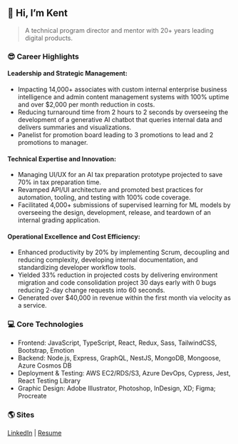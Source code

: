 ## **👋 Hi, I’m Kent**

> A technical program director and mentor with 20+ years leading digital products.

### 😎 Career Highlights

#### Leadership and Strategic Management:

- Impacting 14,000+ associates with custom internal enterprise business intelligence and admin content management systems with 100% uptime and over $2,000 per month reduction in costs.
- Reducing turnaround time from 2 hours to 2 seconds by overseeing the development of a generative AI chatbot that queries internal data and delivers summaries and visualizations.
- Panelist for promotion board leading to 3 promotions to lead and 2 promotions to manager.

#### Technical Expertise and Innovation:

- Managing UI/UX for an AI tax preparation prototype projected to save 70% in tax preparation time.
- Revamped API/UI architecture and promoted best practices for automation, tooling, and testing with 100% code coverage.
- Facilitated 4,000+ submissions of supervised learning for ML models by overseeing the design, development, release, and teardown of an internal grading application.

#### Operational Excellence and Cost Efficiency:

- Enhanced productivity by 20% by implementing Scrum, decoupling and reducing complexity, developing internal documentation, and standardizing developer workflow tools.
- Yielded 33% reduction in projected costs by delivering environment migration and code consolidation project 30 days early with 0 bugs reducing 2-day change requests into 60 seconds.
- Generated over $40,000 in revenue within the first month via velocity as a service.

### 💻 Core Technologies

- Frontend: JavaScript, TypeScript, React, Redux, Sass, TailwindCSS, Bootstrap, Emotion
- Backend: Node.js, Express, GraphQL, NestJS, MongoDB, Mongoose, Azure Cosmos DB
- Deployment & Testing: AWS EC2/RDS/S3, Azure DevOps, Cypress, Jest, React Testing Library
- Graphic Design: Adobe Illustrator, Photoshop, InDesign, XD; Figma; Procreate

### 🌎 Sites

[LinkedIn](https://www.linkedin.com/in/theartofwarren/) | [Resume](https://www.kentwarren.dev)
